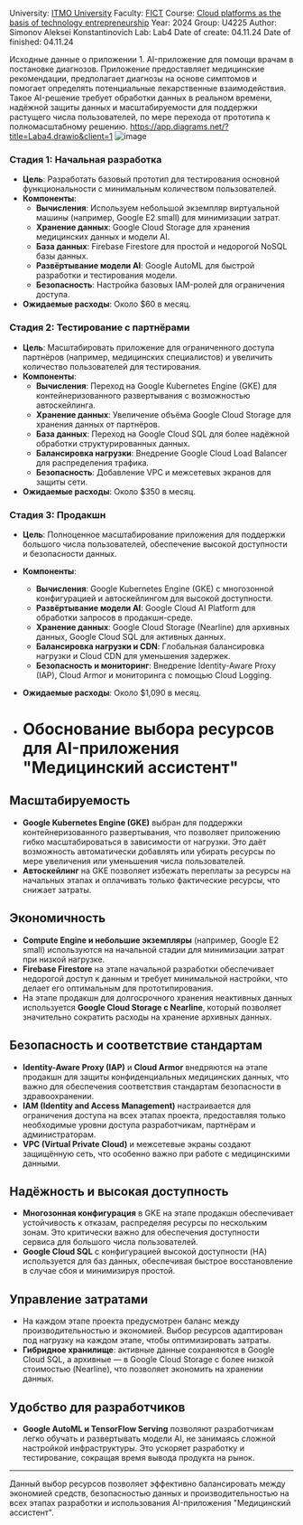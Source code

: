 University: [ITMO University](https://itmo.ru/ru/)
Faculty: [FICT](https://fict.itmo.ru)
Course: [Cloud platforms as the basis of technology entrepreneurship](https://itmo-ict-faculty.github.io/cloud-platforms-as-the-basis-of-technology-entrepreneurship/education/labs/)
Year: 2024
Group: U4225
Author: Simonov Aleksei Konstantinovich
Lab: Lab4
Date of create: 04.11.24
Date of finished: 04.11.24

Исходные данные о приложении
	1. AI-приложение для помощи врачам в постановке диагнозов. Приложение предоставляет медицинские рекомендации, предполагает диагнозы на основе симптомов и помогает определять потенциальные лекарственные взаимодействия. Такое AI-решение требует обработки данных в реальном времени, надёжной защиты данных и масштабируемости для поддержки растущего числа пользователей, по мере перехода от прототипа к полномасштабному решению.
https://app.diagrams.net/?title=Laba4.drawio&client=1
![image](https://github.com/user-attachments/assets/ce89ccc5-1384-4acb-987b-cca2da047200)

### Стадия 1: Начальная разработка

- **Цель**: Разработать базовый прототип для тестирования основной функциональности с минимальным количеством пользователей.
- **Компоненты**:
  - **Вычисления**: Используем небольшой экземпляр виртуальной машины (например, Google E2 small) для минимизации затрат.
  - **Хранение данных**: Google Cloud Storage для хранения медицинских данных и модели AI.
  - **База данных**: Firebase Firestore для простой и недорогой NoSQL базы данных.
  - **Развёртывание модели AI**: Google AutoML для быстрой разработки и тестирования модели.
  - **Безопасность**: Настройка базовых IAM-ролей для ограничения доступа.
- **Ожидаемые расходы**: Около $60 в месяц.

### Стадия 2: Тестирование с партнёрами

- **Цель**: Масштабировать приложение для ограниченного доступа партнёров (например, медицинских специалистов) и увеличить количество пользователей для тестирования.
- **Компоненты**:
  - **Вычисления**: Переход на Google Kubernetes Engine (GKE) для контейнеризованного развертывания с возможностью автоскейлинга.
  - **Хранение данных**: Увеличение объёма Google Cloud Storage для хранения данных от партнёров.
  - **База данных**: Переход на Google Cloud SQL для более надёжной обработки структурированных данных.
  - **Балансировка нагрузки**: Внедрение Google Cloud Load Balancer для распределения трафика.
  - **Безопасность**: Добавление VPC и межсетевых экранов для защиты сети.
- **Ожидаемые расходы**: Около $350 в месяц.

### Стадия 3: Продакшн

- **Цель**: Полноценное масштабирование приложения для поддержки большого числа пользователей, обеспечение высокой доступности и безопасности данных.
- **Компоненты**:
  - **Вычисления**: Google Kubernetes Engine (GKE) с многозонной конфигурацией и автоскейлингом для высокой доступности.
  - **Развёртывание модели AI**: Google Cloud AI Platform для обработки запросов в продакшн-среде.
  - **Хранение данных**: Google Cloud Storage (Nearline) для архивных данных, Google Cloud SQL для активных данных.
  - **Балансировка нагрузки и CDN**: Глобальная балансировка нагрузки и Cloud CDN для уменьшения задержек.
  - **Безопасность и мониторинг**: Внедрение Identity-Aware Proxy (IAP), Cloud Armor и мониторинга с помощью Cloud Logging.
- **Ожидаемые расходы**: Около $1,090 в месяц.

- # Обоснование выбора ресурсов для AI-приложения "Медицинский ассистент"

## Масштабируемость
- **Google Kubernetes Engine (GKE)** выбран для поддержки контейнеризованного развертывания, что позволяет приложению гибко масштабироваться в зависимости от нагрузки. Это даёт возможность автоматически добавлять или убирать ресурсы по мере увеличения или уменьшения числа пользователей.
- **Автоскейлинг** на GKE позволяет избежать переплаты за ресурсы на начальных этапах и оплачивать только фактические ресурсы, что снижает затраты.

## Экономичность
- **Compute Engine и небольшие экземпляры** (например, Google E2 small) используются на начальной стадии для минимизации затрат при низкой нагрузке.
- **Firebase Firestore** на этапе начальной разработки обеспечивает недорогой доступ к данным и требует минимальной настройки, что делает его оптимальным для прототипирования.
- На этапе продакшн для долгосрочного хранения неактивных данных используется **Google Cloud Storage с Nearline**, который позволяет значительно сократить расходы на хранение архивных данных.

## Безопасность и соответствие стандартам
- **Identity-Aware Proxy (IAP)** и **Cloud Armor** внедряются на этапе продакшн для защиты конфиденциальных медицинских данных, что важно для обеспечения соответствия стандартам безопасности в здравоохранении.
- **IAM (Identity and Access Management)** настраивается для ограничения доступа на всех этапах проекта, предоставляя только необходимые уровни доступа разработчикам, партнёрам и администраторам.
- **VPC (Virtual Private Cloud)** и межсетевые экраны создают защищённую сеть, что особенно важно при работе с медицинскими данными.

## Надёжность и высокая доступность
- **Многозонная конфигурация** в GKE на этапе продакшн обеспечивает устойчивость к отказам, распределяя ресурсы по нескольким зонам. Это критически важно для обеспечения доступности сервиса для большого числа пользователей.
- **Google Cloud SQL** с конфигурацией высокой доступности (HA) используется для баз данных, обеспечивая быстрое восстановление в случае сбоя и минимизируя простой.

## Управление затратами
- На каждом этапе проекта предусмотрен баланс между производительностью и экономией. Выбор ресурсов адаптирован под нагрузку на каждом этапе, чтобы оптимизировать затраты.
- **Гибридное хранилище**: активные данные сохраняются в Google Cloud SQL, а архивные — в Google Cloud Storage с более низкой стоимостью (Nearline), что позволяет экономить на хранении данных.

## Удобство для разработчиков
- **Google AutoML и TensorFlow Serving** позволяют разработчикам легко обучать и развертывать модели AI, не занимаясь сложной настройкой инфраструктуры. Это ускоряет разработку и тестирование, сокращая время вывода продукта на рынок.

---

Данный выбор ресурсов позволяет эффективно балансировать между экономией средств, безопасностью данных и производительностью на всех этапах разработки и использования AI-приложения "Медицинский ассистент".


